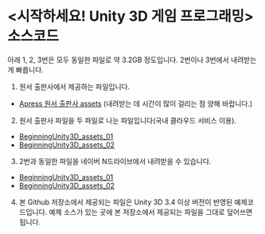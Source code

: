 &lt;시작하세요! Unity 3D 게임 프로그래밍> 소스코드 
================

아래 1, 2, 3번은 모두 동일한 파일로 약 3.2GB 정도입니다. 2번이나 3번에서 내려받는 게 빠릅니다.

1. 원서 출판사에서 제공하는 파일입니다.
 * [Apress 원서 출판사 assets](http://www.apress.com/downloadable/download/sample/sample_id/1163/)
   (내려받는 데 시간이 많이 걸리는 점 양해 바랍니다.)

2. 원서 출판사 파일을 두 파일로 나눈 파일입니다(국내 클라우드 서비스 이용).
 * [BeginningUnity3D_assets_01](https://files.ucloud.com/pf/D6555997_6311975_709566)
 * [BeginningUnity3D_assets_02](https://files.ucloud.com/pf/D6555997_6311975_709569)

3. 2번과 동일한 파일을 네이버 N드라이브에서 내려받을 수 있습니다.
 * [BeginningUnity3D_assets_01](http://me2.do/Gp1MRili)
 * [BeginningUnity3D_assets_02](http://me2.do/5Aothtsm)
 
4. 본 Github 저장소에서 제공되는 파일은 Unity 3D 3.4 이상 버전이 반영된 예제코드입니다.
 예제 소스가 있는 곳에 본 저장소에서 제공되는 파일을 그대로 덮어쓰면 됩니다.
